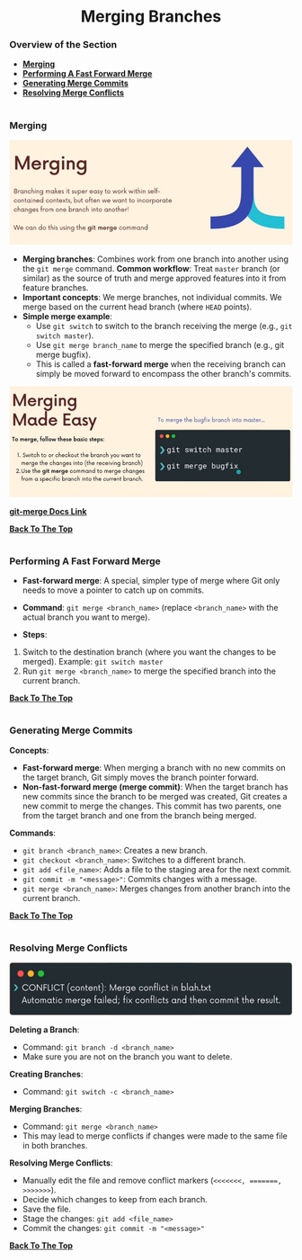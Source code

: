 <h1 align="center">Merging Branches</h1>

### Overview of the Section
* **[Merging](#merging)**
* **[Performing A Fast Forward Merge](#fast-forward)**
* **[Generating Merge Commits](#merge-commits)**
* **[Resolving Merge Conflicts](#conflicts)**

#
### Merging

![Merging](https://github.com/tsokac2/-_-_Git_and_GitHub_CheatSheet/blob/main/src/21.JPG)

- **Merging branches**: Combines work from one branch into another using the ``git merge`` command.
**Common workflow**: Treat ``master`` branch (or similar) as the source of truth and merge approved features into it from feature branches.
- **Important concepts**:
We merge branches, not individual commits.
We merge based on the current head branch (where ``HEAD`` points).
- **Simple merge example**:
    - Use ``git switch`` to switch to the branch receiving the merge (e.g., ``git switch master``).
    - Use ``git merge branch_name`` to merge the specified branch (e.g., git merge bugfix).
    - This is called a **fast-forward merge** when the receiving branch can simply be moved forward to encompass the other branch's commits.

![master_merge](https://github.com/tsokac2/-_-_Git_and_GitHub_CheatSheet/blob/main/src/22.JPG)

**[git-merge Docs Link](https://git-scm.com/docs/git-merge)**

**[Back To The Top](#Overview-of-the-Section)**
#
### <a name="fast-forward">Performing A Fast Forward Merge</a>

- **Fast-forward merge**: A special, simpler type of merge where Git only needs to move a pointer to catch up on commits.
- **Command**: ``git merge <branch_name>`` (replace ``<branch_name>`` with the actual branch you want to merge).

- **Steps**:
1. Switch to the destination branch (where you want the changes to be merged). Example: ``git switch master``
2. Run ``git merge <branch_name>`` to merge the specified branch into the current branch.

**[Back To The Top](#Overview-of-the-Section)**
#

### <a name="merge-commits">Generating Merge Commits</a>
**Concepts**:
- **Fast-forward merge**: When merging a branch with no new commits on the target branch, Git simply moves the branch pointer forward.
- **Non-fast-forward merge (merge commit)**: When the target branch has new commits since the branch to be merged was created, Git creates a new commit to merge the changes. This commit has two parents, one from the target branch and one from the branch being merged.

**Commands**:
- ``git branch <branch_name>``: Creates a new branch.
- ``git checkout <branch_name>``: Switches to a different branch.
- ``git add <file_name>``: Adds a file to the staging area for the next commit.
- ``git commit -m "<message>"``: Commits changes with a message.
- ``git merge <branch_name>``: Merges changes from another branch into the current branch.

**[Back To The Top](#Overview-of-the-Section)**
#
### <a name="conflicts">Resolving Merge Conflicts</a>

![Merge_Conflict](https://github.com/tsokac2/-_-_Git_and_GitHub_CheatSheet/blob/main/src/23.JPG)

**Deleting a Branch**:
- Command: ``git branch -d <branch_name>``
- Make sure you are not on the branch you want to delete.

**Creating Branches**:
- Command: ``git switch -c <branch_name>``

**Merging Branches**:
- Command: ``git merge <branch_name>``
- This may lead to merge conflicts if changes were made to the same file in both branches.

**Resolving Merge Conflicts**:
- Manually edit the file and remove conflict markers (``<<<<<<<, =======, >>>>>>>``).
- Decide which changes to keep from each branch.
- Save the file.
- Stage the changes: ``git add <file_name>``
- Commit the changes: ``git commit -m "<message>"``

**[Back To The Top](#Overview-of-the-Section)**
#
